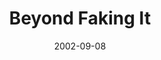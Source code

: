 ---
layout: music 
title: "Beyond Faking It"
series: "Living Out Loud"
date: 2002-09-08 
description: "What does it mean to live out loud?"
audio: "http://s3.amazonaws.com/crossroadsaudiomessages/Beyond%20Faking%20It.mp3"
audio-duration: "37:30"
src: "http://www.crossroads.net/players/media/series/bigscreen.outloud.jpg"
---